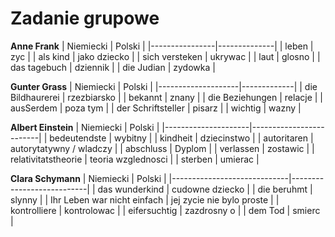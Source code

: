 # Zadanie grupowe

**Anne Frank**
| Niemiecki      | Polski       |
|----------------|--------------|
| leben          | zyc          |
| als kind       | jako dziecko |
| sich versteken | ukrywac      |
| laut           | glosno       |
| das tagebuch   | dziennik     |
| die Judian     | zydowka      |

**Gunter Grass**
| Niemiecki          | Polski      |
|--------------------|-------------|
| die Bildhaurerei   | rzezbiarsko |
| bekannt            | znany       |
| die Beziehungen    | relacje     |
| ausSerdem          | poza tym    |
| der Schriftsteller | pisarz      |
| wichtig            | wazny       |

**Albert Einstein**
| Niemiecki           | Polski                  |
|---------------------|-------------------------|
| bedeutendste        | wybitny                 |
| kindheit            | dziecinstwo             |
| autoritaren         | autorytatywny / wladczy |
| abschluss           | Dyplom                  |
| verlassen           | zostawic                |
| relativitatstheorie | teoria wzglednosci      |
| sterben             | umierac                 |

**Clara Schymann**
| Niemiecki                   | Polski                    |
|-----------------------------|---------------------------|
| das wunderkind              | cudowne dziecko           |
| die beruhmt                 | slynny                    |
| Ihr Leben war nicht einfach | jej zycie nie bylo proste |
| kontrolliere                | kontrolowac               |
| eifersuchtig                | zazdrosny o               |
| dem Tod                     | smierc                    |

